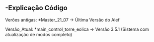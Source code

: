 -Explicação Código
---------------


Verões antigas:
*Master_21_07 -> Última Versão do Alef


Versão_Atual:
*main_control_torre_eolica -> Versão 3.5.1 (Sistema com atualização de modos completo)